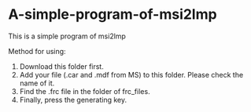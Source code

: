 # A-simple-program-of-msi2lmp
This is a simple program of msi2lmp

Method for using:
1) Download this folder first.
2) Add your file (.car and .mdf from MS) to this folder. Please check the name of it.
3) Find the .frc file in the folder of frc_files.
4) Finally, press the generating key.
